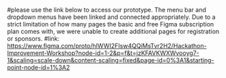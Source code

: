 #please use the link below to access our prototype. The menu bar and dropdown menus have been linked and connected appropriately. Due to a strict limitation of how many pages the basic and free Figma subscription plan comes with, we were unable to create additional pages for registration or sponsors.
#link: https://www.figma.com/proto/hIWWI2FIsw4QQiMsTvr2H2/Hackathon-Improvement-Workshop?node-id=1-2&p=f&t=jzKFAVKWXWvooyg7-1&scaling=scale-down&content-scaling=fixed&page-id=0%3A1&starting-point-node-id=1%3A2
